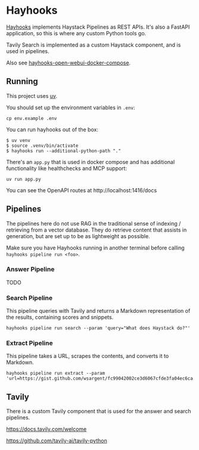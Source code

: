 # Hayhooks

[Hayhooks](https://docs.haystack.deepset.ai/docs/hayhooks#overview) implements Haystack Pipelines as REST APIs.  It's also a FastAPI application, so this is where any custom Python tools go.

Tavily Search is implemented as a custom Haystack component, and is used in pipelines.

Also see [hayhooks-open-webui-docker-compose](https://github.com/deepset-ai/hayhooks-open-webui-docker-compose).

## Running

This project uses [uv](https://docs.astral.sh/uv/).

You should set up the environment variables in `.env`:

```commandline
cp env.example .env
```

You can run hayhooks out of the box:

```
$ uv venv
$ source .venv/bin/activate
$ hayhooks run --additional-python-path "."
```

There's an `app.py` that is used in docker compose and has additional functionality like healthchecks and MCP support:

```
uv run app.py
```

You can see the OpenAPI routes at http://localhost:1416/docs

## Pipelines

The pipelines here do not use RAG in the traditional sense of indexing / retrieving from a vector database.  They do retrieve content that assists in generation, but are set up to be as lightweight as possible.

Make sure you have Hayhooks running in another terminal before calling `hayhooks pipeline run <foo>`.

### Answer Pipeline

TODO

### Search Pipeline

This pipeline queries with Tavily and returns a Markdown representation of the results, containing scores and snippets.

```
hayhooks pipeline run search --param 'query="What does Haystack do?"'
```

### Extract Pipeline

This pipeline takes a URL, scrapes the contents, and converts it to Markdown.

```
hayhooks pipeline run extract --param 'url=https://gist.github.com/wsargent/fc99042002ce3d6067cfde3fa04ec6ca'
```

## Tavily

There is a custom Tavily component that is used for the answer and search pipelines.

https://docs.tavily.com/welcome

https://github.com/tavily-ai/tavily-python

